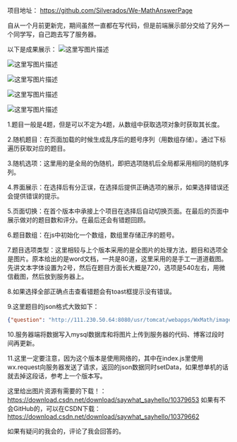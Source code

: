项目地址： https://github.com/Silverados/We-MathAnswerPage

自从一个月前更新完，期间虽然一直都在写代码，但是前端展示部分交给了另外一个同学写，自己跑去写了服务器。

以下是成果展示：
![这里写图片描述](https://img-blog.csdn.net/20180427165847236?watermark/2/text/aHR0cHM6Ly9ibG9nLmNzZG4ubmV0L3NheVdoYXRfc2F5SGVsbG8=/font/5a6L5L2T/fontsize/400/fill/I0JBQkFCMA==/dissolve/70)

![这里写图片描述](https://img-blog.csdn.net/2018042716590011?watermark/2/text/aHR0cHM6Ly9ibG9nLmNzZG4ubmV0L3NheVdoYXRfc2F5SGVsbG8=/font/5a6L5L2T/fontsize/400/fill/I0JBQkFCMA==/dissolve/70)

![这里写图片描述](https://img-blog.csdn.net/20180427165912653?watermark/2/text/aHR0cHM6Ly9ibG9nLmNzZG4ubmV0L3NheVdoYXRfc2F5SGVsbG8=/font/5a6L5L2T/fontsize/400/fill/I0JBQkFCMA==/dissolve/70)

![这里写图片描述](https://img-blog.csdn.net/20180427165924469?watermark/2/text/aHR0cHM6Ly9ibG9nLmNzZG4ubmV0L3NheVdoYXRfc2F5SGVsbG8=/font/5a6L5L2T/fontsize/400/fill/I0JBQkFCMA==/dissolve/70)

![这里写图片描述](https://img-blog.csdn.net/20180427165934489?watermark/2/text/aHR0cHM6Ly9ibG9nLmNzZG4ubmV0L3NheVdoYXRfc2F5SGVsbG8=/font/5a6L5L2T/fontsize/400/fill/I0JBQkFCMA==/dissolve/70)

1.题目一般是4题，但是可以不定为4题，从数组中获取选项对象时获取其长度。

2.随机题目：在页面加载的时候生成乱序后的题号序列（用数组存储）。通过下标遍历获取对应的题目。

3.随机选项：这里用的是全局的伪随机，即把选项随机后全局都采用相同的随机序列。

4.界面展示：在选择后有分正误，在选择后提供正确选项的展示，如果选择错误还会提供错误的提示。

5.页面切换：在首个版本中承接上个项目在选择后自动切换页面。在最后的页面中展示做对的题目数和评分。在最后还会有错题回顾。

6.题目数组：在js中初始化一个数组，数组里存储正序的题号。

7.题目选项类型：这里相较与上个版本采用的是全图片的处理方法，题目和选项全是图片。原本给出的是word文档，一共是80道，这里采用的是手工一道道截图。先讲文本字体设置为2号，然后在题目方面长大概是720，选项是540左右，用微信截图，然后放到服务器上。

8.如果选择全部正确点击查看错题会有toast框提示没有错误。

9.这里题目的json格式大致如下：
```json
{"question": "http://111.230.50.64:8080/usr/tomcat/webapps/WxMath/image/80-q.png","option": {"A": "http://111.230.50.64:8080/usr/tomcat/webapps/WxMath/image/80-a.png", "B": "http://111.230.50.64:8080/usr/tomcat/webapps/WxMath/image/80-b.png", "C": "http://111.230.50.64:8080/usr/tomcat/webapps/WxMath/image/80-c.png", "D": "http://111.230.50.64:8080/usr/tomcat/webapps/WxMath/image/80-d.png" }, "true": "A", "number":"4" }
```
10.服务器端将数据写入mysql数据库和将图片上传到服务器的代码、博客过段时间再更新。

11.这里一定要注意，因为这个版本是使用网络的，其中在index.js里使用wx.request向服务器发送了请求，返回的json数据同时setData，如果想单机的话就去掉这段话，参考上一个版本写。


这里给出图片资源有需要的下载！：https://download.csdn.net/download/saywhat_sayhello/10379653
如果有不会GitHub的，可以在CSDN下载：https://download.csdn.net/download/saywhat_sayhello/10379662

如果有疑问的我会的，评论了我会回答的。
